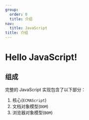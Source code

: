 ```yaml
---
group:
  order: 0
  title: 介绍
nav:
  title: JavaScript
title: 介绍
---
```


# Hello JavaScript!

## 组成

完整的 JavaScript 实现包含了以下部分：

1. 核心(`ECMAScript`)
2. 文档对象模型(`DOM`)
3. 浏览器对象模型(`BOM`)
